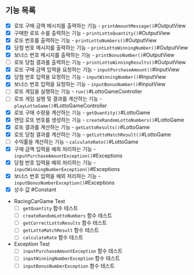 ## 기능 목록

- [x] 로또 구매 금액 메시지를 출력하는 기능 - `printAmountMessage()`#OutputView
- [x] 구매한 로또 수를 출력하는 기능 - `printLottoQuantity()`#OutputView
- [x] 로또 번호를 출력하는 기능 - `printLottoNumbers()`#OutputView
- [x] 당첨 번호 메시지를 출력하는 기능 - `printLottoWinningNumber()`#OutputView
- [x] 보너스 번호 메시지를 출력하는 기능 - `printBonusNumber()`#OutputView
- [ ] 로또 당첨 결과를 출력하는 기능 - `printLottoWinningResults()`#OutputView
- [x] 로또 구매 금액 입력을 요청하는 기능 - `inputPurchaseAmount()`#InputView
- [x] 당첨 번호 입력을 요청하는 기능 - `inputWinningNumber()`#InputView
- [x] 보너스 번호 입력을 요청하는 기능 - `inputBonusNumber()`#InputView
- [ ] 로또 게임을 실행하는 기능 - `run()`#LottoGameController
- [ ] 로또 게임 실행 및 결과를 계산하는 기능 - `playLottoGame()`#LottoGameController
- [x] 로또 구매 수량을 계산하는 기능 - `getQuantity()`#LottoGame
- [x] 랜덤 로또 번호를 생성하는 기능 - `createRandomLottoNumbers()`#LottoGame
- [x] 로또 결과를 계산하는 기능 - `getLottoResults()`#LottoGame
- [x] 로또 당첨 결과를 계산하는 기능 - `getLottoMatchResult()`#LottoGame
- [ ] 수익률을 계산하는 기능 - `calculateRate()`#LottoGame
- [x] 구매 금액 입력을 예외 처리하는 기능 - `inputPurchaseAmountException()`#Exceptions
- [x] 당첨 번호 입력을 예외 처리하는 기능 - `inputWinningNumberException()`#Exceptions
- [x] 보너스 번호 입력을 예외 처리하는 기능 - `inputBonusNumberException()`#Exceptions
- [x] 상수 값 #Constant
- RacingCarGame Test
  - [ ] `getQuantity` 함수 테스트
  - [ ] `createRandomLottoNumbers` 함수 테스트
  - [ ] `getCorrectLottoResults` 함수 테스트
  - [ ] `getLottoMatchResult` 함수 테스트
  - [ ] `calculateRate` 함수 테스트
- Exception Test
  - [ ] `inputPurchaseAmountException` 함수 테스트
  - [ ] `inputWinningNumberException` 함수 테스트
  - [ ] `inputBonusNumberException` 함수 테스트
